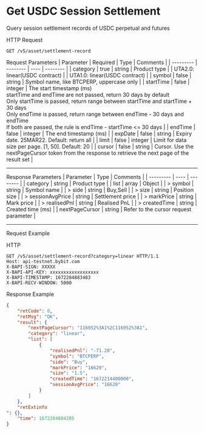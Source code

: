 # Get USDC Session Settlement
Query session settlement records of USDC perpetual and futures


HTTP Request
```http
GET /v5/asset/settlement-record
```

Request Parameters
| Parameter | Required | Type | Comments |
| --------- | -------- | ---- | -------- |
| category | true | string | Product type |
| UTA2.0: linear(USDC contract) |
| UTA1.0: linear(USDC contract) |
| symbol | false | string | Symbol name, like BTCPERP, uppercase only |
| startTime | false | integer | The start timestamp (ms) <br> startTime and endTime are not passed, return 30 days by default <br> Only startTime is passed, return range between startTime and startTime + 30 days <br> Only endTime is passed, return range between endTime - 30 days and endTime <br> If both are passed, the rule is endTime - startTime <= 30 days |
| endTime | false | integer | The end timestamp (ms) |
| expDate | false | string | Expiry date. 25MAR22. Default: return all |
| limit | false | integer | Limit for data size per page. [1, 50]. Default: 20 |
| cursor | false | string | Cursor. Use the nextPageCursor token from the response to retrieve the next page of the result set |

---


Response Parameters
| Parameter | Type | Comments |
| --------- | ---- | -------- |
| category | string | Product type |
| list | array | Object |
| > symbol | string | Symbol name |
| > side | string | Buy,Sell |
| > size | string | Position size |
| > sessionAvgPrice | string | Settlement price |
| > markPrice | string | Mark price |
| > realisedPnl | string | Realised PnL |
| > createdTime | string | Created time (ms) |
| nextPageCursor | string | Refer to the cursor request parameter |

---


Request Example

HTTP
 
  
```http
GET /v5/asset/settlement-record?category=linear HTTP/1.1
Host: api-testnet.bybit.com
X-BAPI-SIGN: XXXXX
X-BAPI-API-KEY: xxxxxxxxxxxxxxxxxx
X-BAPI-TIMESTAMP: 1672284883483
X-BAPI-RECV-WINDOW: 5000
```

Response Example
```json
{
    "retCode": 0,
    "retMsg": "OK",
    "result": {
        "nextPageCursor": "116952%3A1%2C116952%3A1",
        "category": "linear",
        "list": [
            {
                "realisedPnl": "-71.28",
                "symbol": "BTCPERP",
                "side": "Buy",
                "markPrice": "16620",
                "size": "1.5",
                "createdTime": "1672214400000",
                "sessionAvgPrice": "16620"
            }
        ]
    },
    "retExtinfo
": {},
    "time": 1672284884285
}
```

